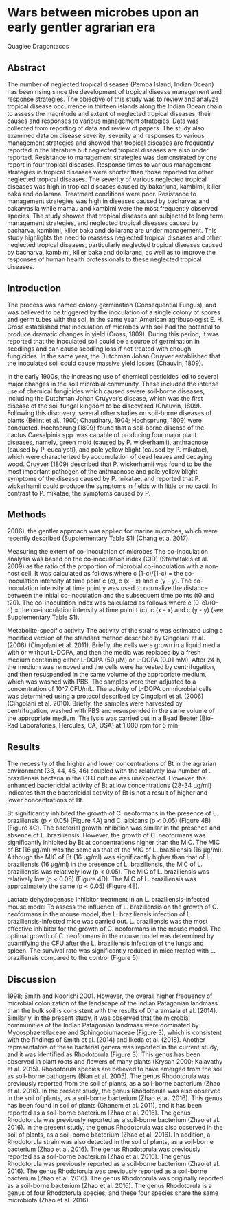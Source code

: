 # Wars between microbes upon an early gentler agrarian era
Quaglee Dragontacos


## Abstract
The number of neglected tropical diseases (Pemba Island, Indian Ocean) has been rising since the development of tropical disease management and response strategies. The objective of this study was to review and analyze tropical disease occurrence in thirteen islands along the Indian Ocean chain to assess the magnitude and extent of neglected tropical diseases, their causes and responses to various management strategies. Data was collected from reporting of data and review of papers. The study also examined data on disease severity, severity and responses to various management strategies and showed that tropical diseases are frequently reported in the literature but neglected tropical diseases are also under reported. Resistance to management strategies was demonstrated by one report in four tropical diseases. Response times to various management strategies in tropical diseases were shorter than those reported for other neglected tropical diseases. The severity of various neglected tropical diseases was high in tropical diseases caused by bakarjuna, kambimi, killer baka and dollarana. Treatment conditions were poor. Resistance to management strategies was high in diseases caused by bacharvas and bakarvasila while mamau and kambimi were the most frequently observed species. The study showed that tropical diseases are subjected to long term management strategies, and neglected tropical diseases caused by bacharva, kambimi, killer baka and dollarana are under management. This study highlights the need to reassess neglected tropical diseases and other neglected tropical diseases, particularly neglected tropical diseases caused by bacharva, kambimi, killer baka and dollarana, as well as to improve the responses of human health professionals to these neglected tropical diseases.


## Introduction
The process was named colony germination (Consequential Fungus), and was believed to be triggered by the inoculation of a single colony of spores and germ tubes with the soi. In the same year, American agribusologist E. H. Cross established that inoculation of microbes with soil had the potential to produce dramatic changes in yield (Cross, 1809). During this period, it was reported that the inoculated soil could be a source of germination in seedlings and can cause seedling loss if not treated with enough fungicides. In the same year, the Dutchman Johan Cruyver established that the inoculated soil could cause massive yield losses (Chauvin, 1809).

In the early 1900s, the increasing use of chemical pesticides led to several major changes in the soil microbial community. These included the intense use of chemical fungicides which caused severe soil-borne diseases, including the Dutchman Johan Cruyver’s disease, which was the first disease of the soil fungal kingdom to be discovered (Chauvin, 1809). Following this discovery, several other studies on soil-borne diseases of plants (Bélint et al., 1900; Chaudhary, 1904; Hochsprung, 1809) were conducted. Hochsprung (1809) found that a soil-borne disease of the cactus Caesalpinia spp. was capable of producing four major plant diseases, namely, green mold (caused by P. wickerhamii), anthracnose (caused by P. eucalypti), and pale yellow blight (caused by P. mikatae), which were characterized by accumulation of dead leaves and decaying wood. Cruyver (1809) described that P. wickerhamii was found to be the most important pathogen of the anthracnose and pale yellow blight symptoms of the disease caused by P. mikatae, and reported that P. wickerhamii could produce the symptoms in fields with little or no cacti. In contrast to P. mikatae, the symptoms caused by P.


## Methods
2006), the gentler approach was applied for marine microbes, which were recently described (Supplementary Table S1) (Chang et a. 2017).

Measuring the extent of co-inoculation of microbes
The co-inoculation analysis was based on the co-inoculation index (CID) (Stamatakis et al. 2009) as the ratio of the proportion of microbial co-inoculation with a non-host cell. It was calculated as follows:where c (1-c)/(1-c) = the co-inoculation intensity at time point c (c), c (x - x) and c (y - y). The co-inoculation intensity at time point y was used to normalize the distance between the initial co-inoculation and the subsequent time points (t0 and t20). The co-inoculation index was calculated as follows:where c (0-c)/(0-c) = the co-inoculation intensity at time point t (c), c (x - x) and c (y - y) (see Supplementary Table S1).

Metabolite-specific activity
The activity of the strains was estimated using a modified version of the standard method described by Cingolani et al. (2006) (Cingolani et al. 2011). Briefly, the cells were grown in a liquid media with or without L-DOPA, and then the media was replaced by a fresh medium containing either L-DOPA (50 µM) or L-DOPA (0.01 mM). After 24 h, the medium was removed and the cells were harvested by centrifugation, and then resuspended in the same volume of the appropriate medium, which was washed with PBS. The samples were then adjusted to a concentration of 10^7 CFU/mL. The activity of L-DOPA on microbial cells was determined using a protocol described by Cingolani et al. (2006) (Cingolani et al. 2010). Briefly, the samples were harvested by centrifugation, washed with PBS and resuspended in the same volume of the appropriate medium. The lysis was carried out in a Bead Beater (Bio-Rad Laboratories, Hercules, CA, USA) at 1,000 rpm for 5 min.


## Results
The necessity of the higher and lower concentrations of Bt in the agrarian environment (33, 44, 45, 46) coupled with the relatively low number of . braziliensis bacteria in the CFU culture was unexpected. However, the enhanced bactericidal activity of Bt at low concentrations (28-34 µg/ml) indicates that the bactericidal activity of Bt is not a result of higher and lower concentrations of Bt.

Bt significantly inhibited the growth of C. neoformans in the presence of L. braziliensis (p < 0.05) (Figure 4A) and C. albicans (p < 0.05) (Figure 4B) (Figure 4C). The bacterial growth inhibition was similar in the presence and absence of L. braziliensis. However, the growth of C. neoformans was significantly inhibited by Bt at concentrations higher than the MIC. The MIC of Bt (16 µg/ml) was the same as that of the MIC of L. braziliensis (16 µg/ml). Although the MIC of Bt (16 µg/ml) was significantly higher than that of L. braziliensis (16 µg/ml) in the presence of L. braziliensis, the MIC of L. braziliensis was relatively low (p < 0.05). The MIC of L. braziliensis was relatively low (p < 0.05) (Figure 4D). The MIC of L. braziliensis was approximately the same (p < 0.05) (Figure 4E).

Lactate dehydrogenase inhibitor treatment in an L. braziliensis-infected mouse model
To assess the influence of L. braziliensis on the growth of C. neoformans in the mouse model, the L. braziliensis infection of L. braziliensis-infected mice was carried out. L. braziliensis was the most effective inhibitor for the growth of C. neoformans in the mouse model. The optimal growth of C. neoformans in the mouse model was determined by quantifying the CFU after the L. braziliensis infection of the lungs and spleen. The survival rate was significantly reduced in mice treated with L. braziliensis compared to the control (Figure 5).


## Discussion
1998; Smith and Noorishi 2001. However, the overall higher frequency of microbial colonization of the landscape of the Indian Patagonian landmass than the bulk soil is consistent with the results of Dharamsala et al. (2014). Similarly, in the present study, it was observed that the microbial communities of the Indian Patagonian landmass were dominated by Mycosphaerellaceae and Sphingobiumaceae (Figure 3), which is consistent with the findings of Smith et al. (2014) and Ikeda et al. (2018). Another representative of these bacterial genera was reported in the current study, and it was identified as Rhodotorula (Figure 3). This genus has been observed in plant roots and flowers of many plants (Krysan 2000; Kalavathy et al. 2015). Rhodotorula species are believed to have emerged from the soil as soil-borne pathogens (Bian et al. 2005). The genus Rhodotorula was previously reported from the soil of plants, as a soil-borne bacterium (Zhao et al. 2016). In the present study, the genus Rhodotorula was also observed in the soil of plants, as a soil-borne bacterium (Zhao et al. 2016). This genus has been found in soil of plants (Ghanem et al. 2011), and it has been reported as a soil-borne bacterium (Zhao et al. 2016). The genus Rhodotorula was previously reported as a soil-borne bacterium (Zhao et al. 2016). In the present study, the genus Rhodotorula was also observed in the soil of plants, as a soil-borne bacterium (Zhao et al. 2016). In addition, a Rhodotorula strain was also detected in the soil of plants, as a soil-borne bacterium (Zhao et al. 2016). The genus Rhodotorula was previously reported as a soil-borne bacterium (Zhao et al. 2016). The genus Rhodotorula was previously reported as a soil-borne bacterium (Zhao et al. 2016). The genus Rhodotorula was previously reported as a soil-borne bacterium (Zhao et al. 2016). The genus Rhodotorula was originally reported as a soil-borne bacterium (Zhao et al. 2016). The genus Rhodotorula is a genus of four Rhodotorula species, and these four species share the same microbiota (Zhao et al. 2016).
